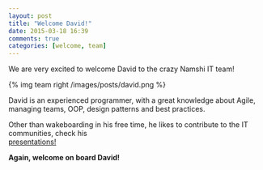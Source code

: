 ```yaml
---
layout: post
title: "Welcome David!"
date: 2015-03-18 16:39
comments: true
categories: [welcome, team]
---
```


We are very excited to welcome David to the crazy Namshi IT team!

{% img team right /images/posts/david.png %}

David is an experienced programmer,
with a great knowledge about Agile, managing teams, OOP,
design patterns and best practices.

Other than wakeboarding in his free time, he likes to contribute to the IT communities, check his  
[presentations!](http://www.slideshare.net/ingdavidino/presentations)

**Again, welcome on board David!**